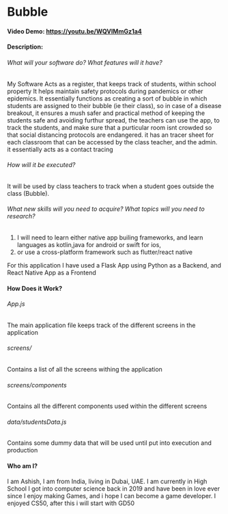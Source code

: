 # Bubble
#### Video Demo:  https://youtu.be/WQVlMmGz1a4
#### Description:

###### What will your software do? What features will it have? 
My Software Acts as a register, that keeps track of students, within school property
It helps maintain safety protocols during pandemics or other epidemics. It essentially functions as creating a sort of bubble
in which students are assigned to their bubble (ie their class), so in case of a disease breakout, it ensures a mush safer and practical method of keeping the students safe and avoiding furthur spread, the teachers can use the app, to track the students, and make sure that a purticular room isnt crowded so that social distancing protocols are endangered.
it has an tracer sheet for each classroom that can be accessed by the class teacher, and the admin. it essentially acts as a contact tracing

###### How will it be executed?
It will be used by class teachers to track when a student goes outside the class (Bubble).

###### What new skills will you need to acquire? What topics will you need to research?
1) I will need to learn either native app builing frameworks, and learn languages as kotlin,java for android or swift for ios, 
2) or use a cross-platform framework such as flutter/react native

For this application I have used a Flask App using Python as a Backend, and React Native App as a Frontend


#### How Does it Work?

###### App.js
The main application file keeps track of the different screens in the application

###### screens/
Contains a list of all the screens withing the application

###### screens/components
Contains all the different components used within the different screens

###### data/studentsData.js
Contains some dummy data that will be used until put into execution and production


#### Who am I?

I am Ashish, I am from India, living in Dubai, UAE. I am currently in High School
I got into computer science back in 2019 and have been in love ever since
I enjoy making Games, and i hope I can become a game developer.
I enjoyed CS50, after this i will start with GD50
